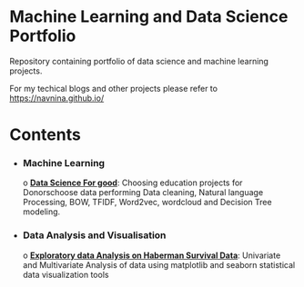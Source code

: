 # Machine Learning and Data Science Portfolio
Repository containing portfolio of data science and machine learning projects.

For my techical blogs and other projects please refer to https://navnina.github.io/

# Contents
  * ### Machine Learning
    o [**Data Science For good**](https://github.com/navnina/Data-Science-Portolio/blob/master/Haberman_survival_data/Exploratory_Data_Analysis_Haberman_survival_data.ipynb): Choosing education projects for Donorschoose data performing Data cleaning, Natural language Processing, BOW, TFIDF, Word2vec, wordcloud and Decision Tree modeling.
  * ### Data Analysis and Visualisation
    o [**Exploratory data Analysis on Haberman Survival Data**](https://github.com/navnina/Data-Science-Portolio/blob/master/Haberman_survival_data/Exploratory_Data_Analysis_Haberman_survival_data.ipynb): Univariate and Multivariate Analysis of data using matplotlib and seaborn statistical data visualization tools
